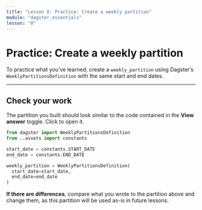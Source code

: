 ```yaml
---
title: "Lesson 8: Practice: Create a weekly partition"
module: "dagster_essentials"
lesson: "8"
---
```


# Practice: Create a weekly partition

To practice what you’ve learned, create a `weekly_partition` using Dagster’s `WeeklyPartitionsDefinition` with the same start and end dates.

---

## Check your work

The partition you built should look similar to the code contained in the **View answer** toggle. Click to open it.

```python
from dagster import WeeklyPartitionsDefinition
from ..assets import constants

start_date = constants.START_DATE
end_date = constants.END_DATE

weekly_partition = WeeklyPartitionsDefinition(
  start_date=start_date,
  end_date=end_date
)
```

**If there are differences**, compare what you wrote to the partition above and change them, as this partition will be used as-is in future lessons.